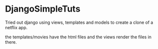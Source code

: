 # DjangoSimpleTuts

Tried out django using views, templates and models to create a clone of a netflix app.

the templates/movies have the html files and the views render the files in there.
